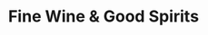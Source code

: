 ---
title: "Fine Wine & Good Spirits"
url: /orchard-park/fine-wine-and-good-spirits/
shop: alcohol
---
